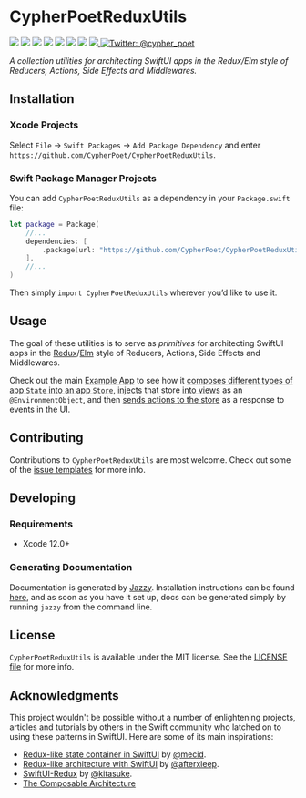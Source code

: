 # CypherPoetReduxUtils

<p>
    <img src="https://img.shields.io/badge/Swift-5.3-F06C33.svg" />
    <img src="https://img.shields.io/badge/iOS-13.0+-865EFC.svg" />
    <img src="https://img.shields.io/badge/iPadOS-13.0+-F65EFC.svg" />
    <img src="https://img.shields.io/badge/macOS-10.15+-179AC8.svg" />
    <img src="https://img.shields.io/badge/tvOS-13.0+-41465B.svg" />
    <img src="https://img.shields.io/badge/watchOS-6.0+-1FD67A.svg" />
    <img src="https://img.shields.io/badge/License-MIT-blue.svg" />
    <a href="https://github.com/apple/swift-package-manager">
      <img src="https://img.shields.io/badge/spm-compatible-brightgreen.svg?style=flat" />
    </a>
    <a href="https://twitter.com/cypher_poet">
        <img src="https://img.shields.io/badge/Contact-@cypher_poet-lightgrey.svg?style=flat" alt="Twitter: @cypher_poet" />
    </a>
</p>


<p align="center">

_A collection utilities for architecting SwiftUI apps in the Redux/Elm style of Reducers, Actions, Side Effects and Middlewares._

<p />


## Installation

### Xcode Projects

Select `File` -> `Swift Packages` -> `Add Package Dependency` and enter `https://github.com/CypherPoet/CypherPoetReduxUtils`.


### Swift Package Manager Projects

You can add `CypherPoetReduxUtils` as a dependency in your `Package.swift` file:

```swift
let package = Package(
    //...
    dependencies: [
        .package(url: "https://github.com/CypherPoet/CypherPoetReduxUtils", from: "0.1.0"),
    ],
    //...
)
```

Then simply `import CypherPoetReduxUtils` wherever you’d like to use it.


## Usage

The goal of these utilities is to serve as _primitives_ for architecting SwiftUI apps in the [Redux](https://redux.js.org/)/[Elm](https://guide.elm-lang.org/architecture/) style of Reducers, Actions, Side Effects and Middlewares.

Check out the main [Example App](./Examples/ExampleApp) to see how it [composes different types of app `State` into an app `Store`](https://github.com/CypherPoet/CypherPoetReduxUtils/blob/57cbb225c896181083972a298d8952e8feb14826/Examples/ExampleApp/Shared/Data/State/AppState.swift#L16), [injects](https://github.com/CypherPoet/CypherPoetReduxUtils/blob/57cbb225c896181083972a298d8952e8feb14826/Examples/ExampleApp/Shared/ExamplesApp.swift#L25) that store [into views](https://github.com/CypherPoet/CypherPoetReduxUtils/blob/57cbb225c896181083972a298d8952e8feb14826/Examples/ExampleApp/Shared/Scene%20Views/AsyncSideEffectExample.swift#L13) as an `@EnvironmentObject`, and then [sends actions to the store](https://github.com/CypherPoet/CypherPoetReduxUtils/blob/57cbb225c896181083972a298d8952e8feb14826/Examples/ExampleApp/Shared/Scene%20Views/AsyncSideEffectExample.swift#L85) as a response to events in the UI.


## Contributing

Contributions to `CypherPoetReduxUtils` are most welcome. Check out some of the [issue templates](./.github/ISSUE_TEMPLATE/) for more info.


## Developing

### Requirements

- Xcode 12.0+


### Generating Documentation

Documentation is generated by [Jazzy](https://github.com/realm/jazzy). Installation instructions can be found [here](https://github.com/realm/jazzy#installation), and as soon as you have it set up, docs can be generated simply by running `jazzy` from the command line.


## License

`CypherPoetReduxUtils` is available under the MIT license. See the [LICENSE file](./LICENSE) for more info.


## Acknowledgments

This project wouldn't be possible without a number of enlightening projects, articles and tutorials by others in the Swift community who latched on to using these patterns in SwiftUI. Here are some of its main inspirations:

- [Redux-like state container in SwiftUI](https://swiftwithmajid.com/2019/09/18/redux-like-state-container-in-swiftui/) by [@mecid](https://github.com/mecid).
- [Redux-like architecture with SwiftUI](https://danielbernal.co/redux-like-architecture-with-swiftui-basics/) by [@afterxleep](https://github.com/afterxleep).
- [SwiftUI-Redux](https://github.com/kitasuke/SwiftUI-Redux) by [@kitasuke](https://github.com/kitasuke).
- [The Composable Architecture](https://github.com/pointfreeco/swift-composable-architecture)
